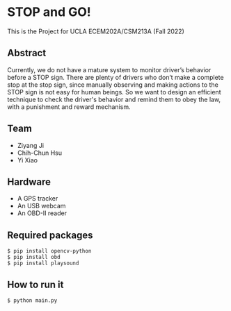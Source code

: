 # STOP and GO!
This is the Project for UCLA ECEM202A/CSM213A (Fall 2022)

## Abstract
Currently, we do not have a mature system to monitor driver’s behavior before a STOP sign. There are plenty of drivers who don’t make a complete stop at the stop sign, since manually observing and making actions to the STOP sign is not easy for human beings. So we want to design an efficient technique to check the driver's behavior and remind them to obey the law, with a punishment and reward mechanism.

## Team
* Ziyang Ji
* Chih-Chun Hsu
* Yi Xiao

## Hardware
- A GPS tracker
- An USB webcam
- An OBD-II reader

## Required packages
```
$ pip install opencv-python
$ pip install obd
$ pip install playsound
```

## How to run it
```
$ python main.py
```
